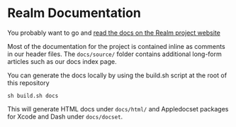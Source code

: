 Realm Documentation
===================

You probably want to go and [read the docs on the Realm project website](http://realm.io/docs/ios)

Most of the documentation for the project is contained inline as comments in our header files. The `docs/source/` folder contains additional long-form articles such as our docs index page.

You can generate the docs locally by using the build.sh script at the root of this repository

```
sh build.sh docs
```

This will generate HTML docs under `docs/html/` and Appledocset packages for Xcode and Dash under `docs/docset`.